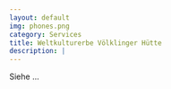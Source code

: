 ```yaml
---
layout: default
img: phones.png
category: Services
title: Weltkulturerbe Völklinger Hütte
description: |
---
```


Siehe ...